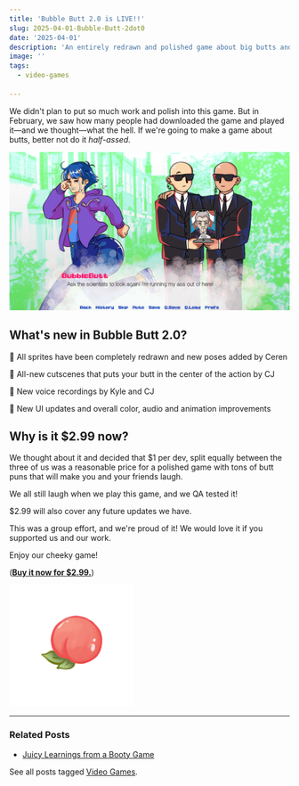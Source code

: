```yaml
---
title: 'Bubble Butt 2.0 is LIVE!!'
slug: 2025-04-01-Bubble-Butt-2dot0
date: '2025-04-01'
description: 'An entirely redrawn and polished game about big butts and self-acceptance.'
image: ''
tags:
  - video-games

---
```


We didn't plan to put so much work and polish into this game. But in February, we saw how many people had downloaded the game and played it—and we thought—what the hell. If we're going to make a game about butts, better not do it *half-assed.*

![A screenshot of Bubble Butt, the game. Shows the main character running away, sobbing that says, 'Ask the scientists to look again! I'm running my ass out of here!'](promo-screenshot.png)

## What's new in Bubble Butt 2.0?

🍑 All sprites have been completely redrawn and new poses added by Ceren

🍑 All-new cutscenes that puts your butt in the center of the action by CJ

🍑 New voice recordings by Kyle and CJ

🍑 New UI updates and overall color, audio and animation improvements

## Why is it $2.99 now?

We thought about it and decided that $1 per dev, split equally between the three of us was a reasonable price for a polished game with tons of butt puns that will make you and your friends laugh.

We all still laugh when we play this game, and we QA tested it!

$2.99 will also cover any future updates we have.

This was a group effort, and we're proud of it! We would love it if you supported us and our work.

Enjoy our cheeky game!

([**Buy it now for $2.99.**](https://illuminesce.itch.io/bubble-butt))

![A juicy icon of a peach.](Peach.PNG)

---

### Related Posts

- [Juicy Learnings from a Booty Game](/blog/posts/2025-02-20-BubbleButt-Postmortem/)

See all posts tagged [Video Games](/tags/video-games/).
